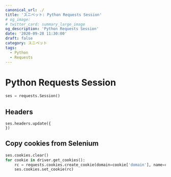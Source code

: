 ```yaml
---
canonical_url: ./
title: 'スニペット: Python Requests Session'
# og_image:
# twitter_card: summary_large_image
og_description: 'Python Requests Session'
date: '2020-09-28 11:30:00'
draft: false
category: スニペット
tags:
  - Python
  - Requests
---
```

# Python Requests Session

```python
ses = requests.Session()
```

## Headers
```
ses.headers.update({
})
```

## Copy cookies from Selenium
```python
ses.cookies.clear()
for cookie in driver.get_cookies():
    rc = requests.cookies.create_cookie(domain=cookie['domain'], name=cookie['name'], value=cookie['value'])
    ses.cookies.set_cookie(rc)
```
